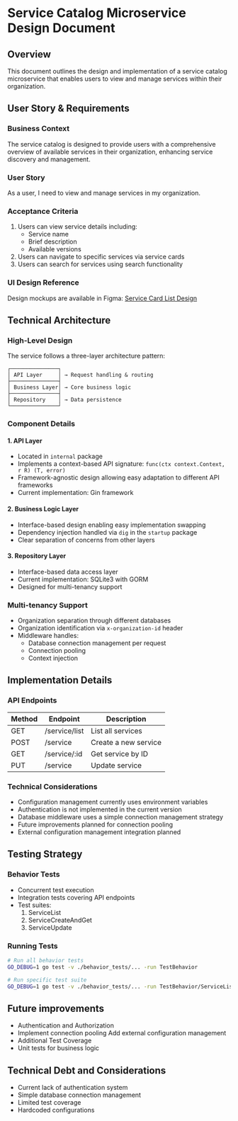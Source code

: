 # Service Catalog Microservice Design Document

## Overview

This document outlines the design and implementation of a service catalog microservice that enables users to view and manage services within their organization.

## User Story & Requirements

### Business Context
The service catalog is designed to provide users with a comprehensive overview of available services in their organization, enhancing service discovery and management.

### User Story
As a user, I need to view and manage services in my organization.

### Acceptance Criteria
1. Users can view service details including:
   - Service name
   - Brief description
   - Available versions
2. Users can navigate to specific services via service cards
3. Users can search for services using search functionality

### UI Design Reference
Design mockups are available in Figma:
[Service Card List Design](https://www.figma.com/file/zeaWiePnc3OCe34I4oZbzN/Service-Card-List?node-id=0%3A1)

## Technical Architecture

### High-Level Design
The service follows a three-layer architecture pattern:
```
┌───────────────┐
│ API Layer     │ → Request handling & routing
├───────────────┤
│ Business Layer│ → Core business logic
├───────────────┤
│ Repository    │ → Data persistence
└───────────────┘
```

### Component Details

#### 1. API Layer
- Located in `internal` package
- Implements a context-based API signature: `func(ctx context.Context, r R) (T, error)`
- Framework-agnostic design allowing easy adaptation to different API frameworks
- Current implementation: Gin framework

#### 2. Business Logic Layer
- Interface-based design enabling easy implementation swapping
- Dependency injection handled via `dig` in the `startup` package
- Clear separation of concerns from other layers

#### 3. Repository Layer
- Interface-based data access layer
- Current implementation: SQLite3 with GORM
- Designed for multi-tenancy support

### Multi-tenancy Support
- Organization separation through different databases
- Organization identification via `x-organization-id` header
- Middleware handles:
  - Database connection management per request
  - Connection pooling
  - Context injection

## Implementation Details

### API Endpoints

| Method | Endpoint        | Description           |
|--------|-----------------|-----------------------|
| GET    | /service/list   | List all services     |
| POST   | /service        | Create a new service  |
| GET    | /service/:id    | Get service by ID     |
| PUT    | /service        | Update service        |

### Technical Considerations
- Configuration management currently uses environment variables
- Authentication is not implemented in the current version
- Database middleware uses a simple connection management strategy
- Future improvements planned for connection pooling
- External configuration management integration planned

## Testing Strategy

### Behavior Tests
- Concurrent test execution
- Integration tests covering API endpoints
- Test suites:
  1. ServiceList
  2. ServiceCreateAndGet
  3. ServiceUpdate

### Running Tests
```bash
# Run all behavior tests
GO_DEBUG=1 go test -v ./behavior_tests/... -run TestBehavior

# Run specific test suite
GO_DEBUG=1 go test -v ./behavior_tests/... -run TestBehavior/ServiceList
```

## Future improvements

- Authentication and Authorization
- Implement connection pooling Add external configuration management 
- Additional Test Coverage
- Unit tests for business logic

## Technical Debt and Considerations

- Current lack of authentication system
- Simple database connection management
- Limited test coverage
- Hardcoded configurations
